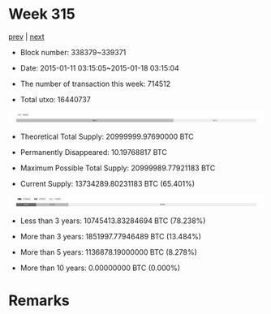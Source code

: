 # Week 315

[prev](week0314.md) | [next](week0316.md)

- Block number: 338379~339371

- Date: 2015-01-11 03:15:05~2015-01-18 03:15:04

- The number of transaction this week: 714512

- Total utxo: 16440737

![](../images/mined_week0315.png)

- Theoretical Total Supply: 20999999.97690000 BTC

- Permanently Disappeared: 10.19768817 BTC

- Maximum Possible Total Supply: 20999989.77921183 BTC

- Current Supply: 13734289.80231183 BTC (65.401%)

![](../images/year_week0315.png)


- Less than 3 years: 10745413.83284694 BTC (78.238%)

- More than 3 years: 1851997.77946489 BTC (13.484%)

- More than 5 years: 1136878.19000000 BTC (8.278%)

- More than 10 years: 0.00000000 BTC (0.000%)

# Remarks

